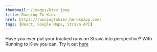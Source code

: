 ```yaml
---
thumbnail: /images/kiev.jpeg
title: Running To Kiev
href: https://runningtokiev.herokuapp.com/
tags: [React, Google Maps, Strava API]
---
```


Have you ever put your tracked runs on Strava into perspective? With Running to Kiev you can. Try it out [here](https://runningtokiev.herokuapp.com/)